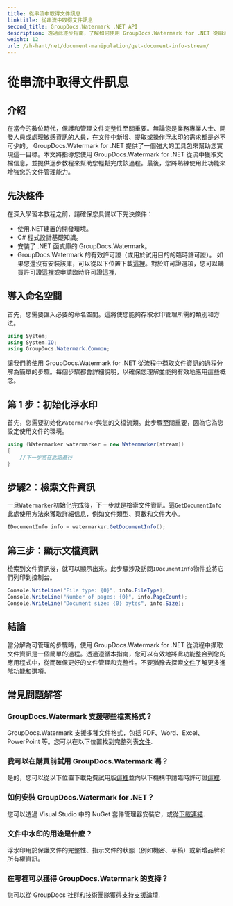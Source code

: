 ```yaml
---
title: 從串流中取得文件訊息
linktitle: 從串流中取得文件訊息
second_title: GroupDocs.Watermark .NET API
description: 透過此逐步指南，了解如何使用 GroupDocs.Watermark for .NET 從串流中取得文件資訊。您的文件管理功能毫不費力。
weight: 12
url: /zh-hant/net/document-manipulation/get-document-info-stream/
---
```


# 從串流中取得文件訊息

## 介紹
在當今的數位時代，保護和管理文件完整性至關重要。無論您是業務專業人士、開發人員或處理敏感資訊的人員，在文件中新增、提取或操作浮水印的需求都是必不可少的。 GroupDocs.Watermark for .NET 提供了一個強大的工具包來幫助您實現這一目標。本文將指導您使用 GroupDocs.Watermark for .NET 從流中獲取文檔信息，並提供逐步教程來幫助您輕鬆完成該過程。最後，您將熟練使用此功能來增強您的文件管理能力。
## 先決條件
在深入學習本教程之前，請確保您具備以下先決條件：
- 使用.NET建置的開發環境。
- C# 程式設計基礎知識。
- 安裝了 .NET 函式庫的 GroupDocs.Watermark。
- GroupDocs.Watermark 的有效許可證（或用於試用目的的臨時許可證）。
如果您還沒有安裝該庫，可以從以下位置下載[這裡](https://releases.groupdocs.com/Watermark/net/)。對於許可證選項，您可以購買許可證[這裡](https://purchase.groupdocs.com/buy)或申請臨時許可證[這裡](https://purchase.groupdocs.com/temporary-license/).
## 導入命名空間
首先，您需要匯入必要的命名空間。這將使您能夠存取水印管理所需的類別和方法。
```csharp
using System;
using System.IO;
using GroupDocs.Watermark.Common;
```
讓我們將使用 GroupDocs.Watermark for .NET 從流程中擷取文件資訊的過程分解為簡單的步驟。每個步驟都會詳細說明，以確保您理解並能夠有效地應用這些概念。
## 第 1 步：初始化浮水印
首先，您需要初始化`Watermarker`與您的文檔流類。此步驟至關重要，因為它為您設定使用文件的環境。
```csharp
using (Watermarker watermarker = new Watermarker(stream))
{
    //下一步將在此處進行
}
```
## 步驟2：檢索文件資訊
一旦`Watermarker`初始化完成後，下一步就是檢索文件資訊。這`GetDocumentInfo`此處使用方法來獲取詳細信息，例如文件類型、頁數和文件大小。
```csharp
IDocumentInfo info = watermarker.GetDocumentInfo();
```
## 第三步：顯示文檔資訊
檢索到文件資訊後，就可以顯示出來。此步驟涉及訪問`IDocumentInfo`物件並將它們列印到控制台。
```csharp
Console.WriteLine("File type: {0}", info.FileType);
Console.WriteLine("Number of pages: {0}", info.PageCount);
Console.WriteLine("Document size: {0} bytes", info.Size);
```

## 結論
當分解為可管理的步驟時，使用 GroupDocs.Watermark for .NET 從流程中擷取文件資訊是一個簡單的過程。透過遵循本指南，您可以有效地將此功能整合到您的應用程式中，從而確保更好的文件管理和完整性。不要猶豫去探索[文件](https://tutorials.groupdocs.com/Watermark/net/)了解更多進階功能和選項。
## 常見問題解答
### GroupDocs.Watermark 支援哪些檔案格式？
 GroupDocs.Watermark 支援多種文件格式，包括 PDF、Word、Excel、PowerPoint 等。您可以在以下位置找到完整列表[文件](https://tutorials.groupdocs.com/Watermark/net/).
### 我可以在購買前試用 GroupDocs.Watermark 嗎？
是的，您可以從以下位置下載免費試用版[這裡](https://releases.groupdocs.com/)並向以下機構申請臨時許可證[這裡](https://purchase.groupdocs.com/temporary-license/).
### 如何安裝 GroupDocs.Watermark for .NET？
您可以透過 Visual Studio 中的 NuGet 套件管理器安裝它，或從[下載連結](https://releases.groupdocs.com/Watermark/net/).
### 文件中水印的用途是什麼？
浮水印用於保護文件的完整性、指示文件的狀態（例如機密、草稿）或新增品牌和所有權資訊。
### 在哪裡可以獲得 GroupDocs.Watermark 的支持？
您可以從 GroupDocs 社群和技術團隊獲得支持[支援論壇](https://forum.groupdocs.com/c/watermark/19).